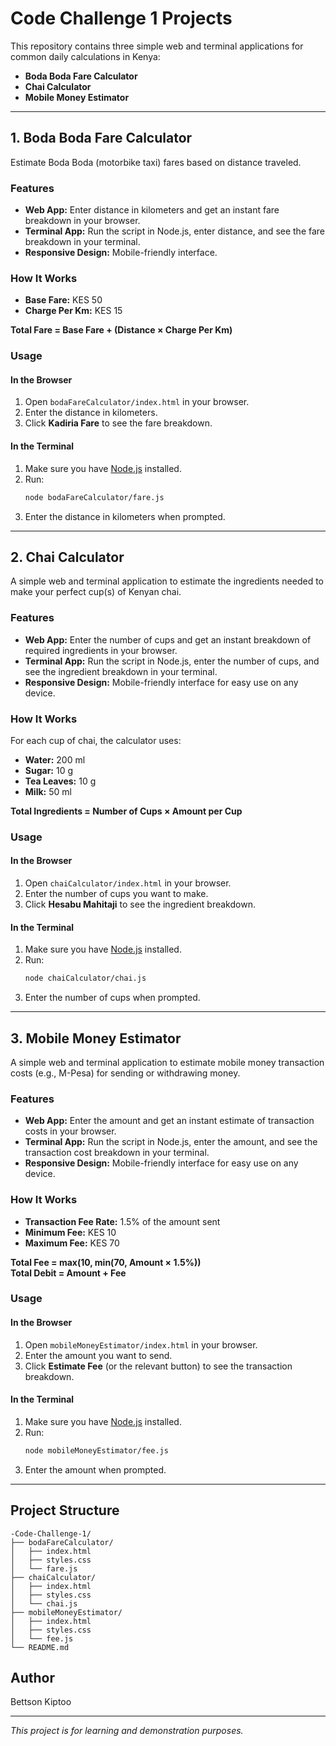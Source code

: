 # Code Challenge 1 Projects

This repository contains three simple web and terminal applications for common daily calculations in Kenya:

- **Boda Boda Fare Calculator**
- **Chai Calculator**
- **Mobile Money Estimator**

---

## 1. Boda Boda Fare Calculator

Estimate Boda Boda (motorbike taxi) fares based on distance traveled.

### Features

- **Web App:** Enter distance in kilometers and get an instant fare breakdown in your browser.
- **Terminal App:** Run the script in Node.js, enter distance, and see the fare breakdown in your terminal.
- **Responsive Design:** Mobile-friendly interface.

### How It Works

- **Base Fare:** KES 50
- **Charge Per Km:** KES 15

**Total Fare = Base Fare + (Distance × Charge Per Km)**

### Usage

#### In the Browser

1. Open `bodaFareCalculator/index.html` in your browser.
2. Enter the distance in kilometers.
3. Click **Kadiria Fare** to see the fare breakdown.

#### In the Terminal

1. Make sure you have [Node.js](https://nodejs.org/) installed.
2. Run:
   ```bash
   node bodaFareCalculator/fare.js
   ```
3. Enter the distance in kilometers when prompted.

---

## 2. Chai Calculator

A simple web and terminal application to estimate the ingredients needed to make your perfect cup(s) of Kenyan chai.

### Features

- **Web App:** Enter the number of cups and get an instant breakdown of required ingredients in your browser.
- **Terminal App:** Run the script in Node.js, enter the number of cups, and see the ingredient breakdown in your terminal.
- **Responsive Design:** Mobile-friendly interface for easy use on any device.

### How It Works

For each cup of chai, the calculator uses:

- **Water:** 200 ml
- **Sugar:** 10 g
- **Tea Leaves:** 10 g
- **Milk:** 50 ml

**Total Ingredients = Number of Cups × Amount per Cup**

### Usage

#### In the Browser

1. Open `chaiCalculator/index.html` in your browser.
2. Enter the number of cups you want to make.
3. Click **Hesabu Mahitaji** to see the ingredient breakdown.

#### In the Terminal

1. Make sure you have [Node.js](https://nodejs.org/) installed.
2. Run:
   ```bash
   node chaiCalculator/chai.js
   ```
3. Enter the number of cups when prompted.

---

## 3. Mobile Money Estimator

A simple web and terminal application to estimate mobile money transaction costs (e.g., M-Pesa) for sending or withdrawing money.

### Features

- **Web App:** Enter the amount and get an instant estimate of transaction costs in your browser.
- **Terminal App:** Run the script in Node.js, enter the amount, and see the transaction cost breakdown in your terminal.
- **Responsive Design:** Mobile-friendly interface for easy use on any device.

### How It Works

- **Transaction Fee Rate:** 1.5% of the amount sent
- **Minimum Fee:** KES 10
- **Maximum Fee:** KES 70

**Total Fee = max(10, min(70, Amount × 1.5%))**  
**Total Debit = Amount + Fee**

### Usage

#### In the Browser

1. Open `mobileMoneyEstimator/index.html` in your browser.
2. Enter the amount you want to send.
3. Click **Estimate Fee** (or the relevant button) to see the transaction breakdown.

#### In the Terminal

1. Make sure you have [Node.js](https://nodejs.org/) installed.
2. Run:
   ```bash
   node mobileMoneyEstimator/fee.js
   ```
3. Enter the amount when prompted.

---

## Project Structure

```
-Code-Challenge-1/
├── bodaFareCalculator/
│   ├── index.html
│   ├── styles.css
│   └── fare.js
├── chaiCalculator/
│   ├── index.html
│   ├── styles.css
│   └── chai.js
├── mobileMoneyEstimator/
│   ├── index.html
│   ├── styles.css
│   └── fee.js
└── README.md
```

## Author

Bettson Kiptoo

---

*This project is for learning and demonstration purposes.*